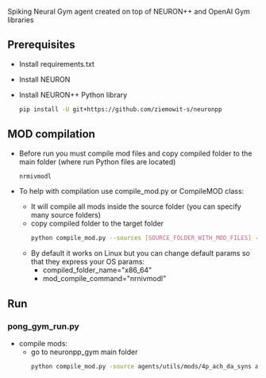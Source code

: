 Spiking Neural Gym agent created on top of NEURON++ and OpenAI Gym libraries

## Prerequisites

* Install requirements.txt
* Install NEURON

* Install NEURON++ Python library
    ```bash
    pip install -U git+https://github.com/ziemowit-s/neuronpp
    ```

## MOD compilation
* Before run you must compile mod files and copy compiled folder to the main folder (where run Python files are located)
    ```bash
    nrmivmodl
    ```

* To help with compilation use compile_mod.py or CompileMOD class:
  * It will compile all mods inside the source folder (you can specify many source folders)
  * copy compiled folder to the target folder 
    ```bash
    python compile_mod.py --sources [SOURCE_FOLDER_WITH_MOD_FILES] --target [TARGET_FOLDER]
    ``` 
  * By default it works on Linux but you can change default params so that they express your OS params:
    * compiled_folder_name="x86_64"
    * mod_compile_command="nrnivmodl"
    
## Run

### pong_gym_run.py

* compile mods:
  * go to neuronpp_gym main folder
    ```bash
    python compile_mod.py -source agents/utils/mods/4p_ach_da_syns agents/utils/mods/ebner2019 agents/utils/mods/neuron_commons -target .
    ``` 

